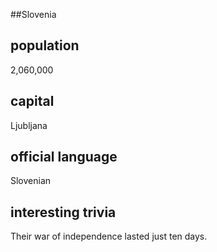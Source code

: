 ##Slovenia
## population
2,060,000

## capital

Ljubljana
 
## official language
Slovenian

## interesting trivia

Their war of independence lasted just ten days.


